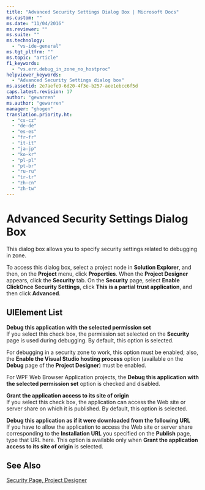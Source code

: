 ```yaml
---
title: "Advanced Security Settings Dialog Box | Microsoft Docs"
ms.custom: ""
ms.date: "11/04/2016"
ms.reviewer: ""
ms.suite: ""
ms.technology: 
  - "vs-ide-general"
ms.tgt_pltfrm: ""
ms.topic: "article"
f1_keywords: 
  - "vs.err.debug_in_zone_no_hostproc"
helpviewer_keywords: 
  - "Advanced Security Settings dialog box"
ms.assetid: 2e7aefe9-6d20-4f3e-b257-aee1ebcc6f5d
caps.latest.revision: 17
author: "gewarren"
ms.author: "gewarren"
manager: "ghogen"
translation.priority.ht: 
  - "cs-cz"
  - "de-de"
  - "es-es"
  - "fr-fr"
  - "it-it"
  - "ja-jp"
  - "ko-kr"
  - "pl-pl"
  - "pt-br"
  - "ru-ru"
  - "tr-tr"
  - "zh-cn"
  - "zh-tw"
---
```

# Advanced Security Settings Dialog Box
This dialog box allows you to specify security settings related to debugging in zone.  
  
 To access this dialog box, select a project node in **Solution Explorer**, and then, on the **Project** menu, click **Properties**. When the **Project Designer** appears, click the **Security** tab. On the **Security** page, select **Enable ClickOnce Security Settings**, click **This is a partial trust application**, and then click **Advanced**.  
  
## UIElement List  
 **Debug this application with the selected permission set**  
 If you select this check box, the permission set selected on the **Security** page is used during debugging. By default, this option is selected.  
  
 For debugging in a security zone to work, this option must be enabled; also, the **Enable the Visual Studio hosting process** option (available on the **Debug** page of the **Project Designer**) must be enabled.  
  
 For WPF Web Browser Application projects, the **Debug this application with the selected permission set** option is checked and disabled.  
  
 **Grant the application access to its site of origin**  
 If you select this check box, the application can access the Web site or server share on which it is published. By default, this option is selected.  
  
 **Debug this application as if it were downloaded from the following URL**  
 If you have to allow the application to access the Web site or server share corresponding to the **Installation URL** you specified on the **Publish** page, type that URL here. This option is available only when **Grant the application access to its site of origin** is selected.  
  
## See Also  
 [Security Page, Project Designer](../../ide/reference/security-page-project-designer.md)